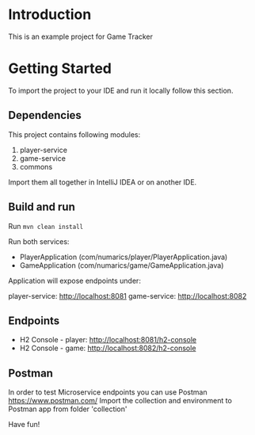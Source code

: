 # Introduction

This is an example project for Game Tracker

# Getting Started

To import the project to your IDE and run it locally follow this section.

## Dependencies

This project contains following modules:

1. player-service
2. game-service
3. commons

Import them all together in IntelliJ IDEA or on another IDE.

## Build and run

Run `mvn clean install`

Run both services:

* PlayerApplication (com/numarics/player/PlayerApplication.java)
* GameApplication (com/numarics/game/GameApplication.java)

Application will expose endpoints under:

player-service: [http://localhost:8081](http://localhost:8081)
game-service: [http://localhost:8082](http://localhost:8082)

## Endpoints

* H2 Console - player: [http://localhost:8081/h2-console](http://localhost:8081/h2-console)
* H2 Console - game: [http://localhost:8082/h2-console](http://localhost:8082/h2-console)

## Postman

In order to test Microservice endpoints you can use Postman https://www.postman.com/
Import the collection and environment to Postman app from folder 'collection'

Have fun! 
